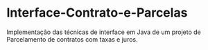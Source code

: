 # Interface-Contrato-e-Parcelas
Implementação das técnicas de interface em Java de um projeto de Parcelamento de contratos com taxas e juros. 
